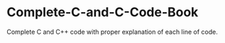 # Complete-C-and-C-Code-Book
Complete C and C++ code with proper explanation of each line of code. 
